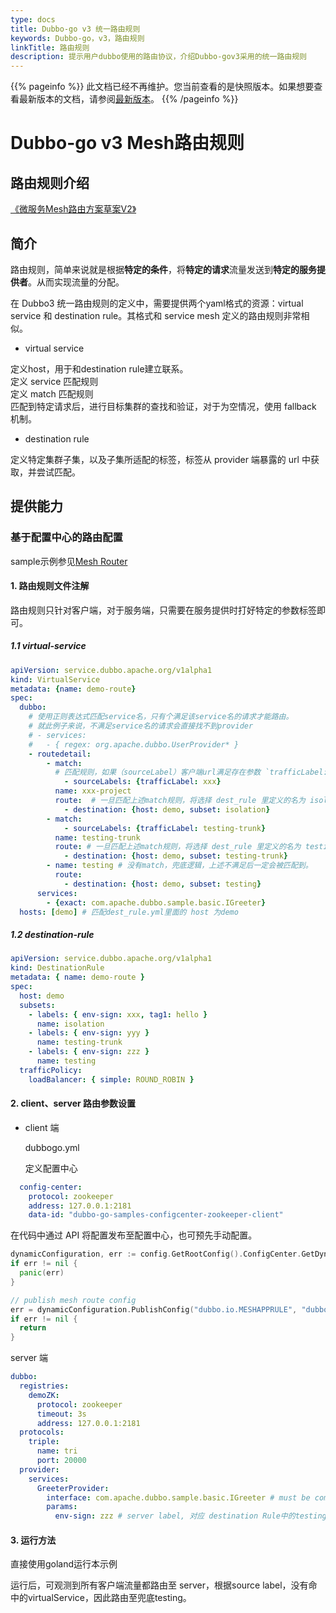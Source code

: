 ```yaml
---
type: docs
title: Dubbo-go v3 统一路由规则
keywords: Dubbo-go，v3，路由规则
linkTitle: 路由规则
description: 提示用户dubbo使用的路由协议，介绍Dubbo-gov3采用的统一路由规则
---
```


{{% pageinfo %}} 此文档已经不再维护。您当前查看的是快照版本。如果想要查看最新版本的文档，请参阅[最新版本](/zh-cn/docs3-v2/golang-sdk/samples/mesh_router/)。
{{% /pageinfo %}}

# Dubbo-go v3 Mesh路由规则

## 路由规则介绍
[《微服务Mesh路由方案草案V2》](https://www.yuque.com/docs/share/c132d5db-0dcb-487f-8833-7c7732964bd4?# )

## 简介

路由规则，简单来说就是根据**特定的条件**，将**特定的请求**流量发送到**特定的服务提供者**。从而实现流量的分配。

在 Dubbo3 统一路由规则的定义中，需要提供两个yaml格式的资源：virtual service 和 destination rule。其格式和 service mesh 定义的路由规则非常相似。
- virtual service

定义host，用于和destination rule建立联系。\
定义 service 匹配规则\
定义 match 匹配规则\
匹配到特定请求后，进行目标集群的查找和验证，对于为空情况，使用 fallback 机制。

- destination rule

定义特定集群子集，以及子集所适配的标签，标签从 provider 端暴露的 url 中获取，并尝试匹配。

## 提供能力
### 基于配置中心的路由配置

sample示例参见[Mesh Router](https://github.com/apache/dubbo-go-samples/tree/master/route/meshroute)

#### 1. 路由规则文件注解

路由规则只针对客户端，对于服务端，只需要在服务提供时打好特定的参数标签即可。

##### 1.1 virtual-service

```yaml
apiVersion: service.dubbo.apache.org/v1alpha1
kind: VirtualService
metadata: {name: demo-route}
spec:
  dubbo:
    # 使用正则表达式匹配service名，只有个满足该service名的请求才能路由。
    # 就此例子来说，不满足service名的请求会直接找不到provider
    # - services:
    #   - { regex: org.apache.dubbo.UserProvider* }
    - routedetail:
        - match: 
          # 匹配规则，如果（sourceLabel）客户端url满足存在参数 `trafficLabel: xxx` 的才能匹配成功
            - sourceLabels: {trafficLabel: xxx}
          name: xxx-project
          route:  # 一旦匹配上述match规则，将选择 dest_rule 里定义的名为 isolation 的子集
            - destination: {host: demo, subset: isolation}
        - match:
            - sourceLabels: {trafficLabel: testing-trunk}
          name: testing-trunk
          route: # 一旦匹配上述match规则，将选择 dest_rule 里定义的名为 testing-trunk 的子集
            - destination: {host: demo, subset: testing-trunk}
        - name: testing # 没有match，兜底逻辑，上述不满足后一定会被匹配到。
          route:
            - destination: {host: demo, subset: testing}
      services:
        - {exact: com.apache.dubbo.sample.basic.IGreeter}
  hosts: [demo] # 匹配dest_rule.yml里面的 host 为demo
```

##### 1.2 destination-rule

```yaml
apiVersion: service.dubbo.apache.org/v1alpha1
kind: DestinationRule
metadata: { name: demo-route }
spec:
  host: demo
  subsets:
    - labels: { env-sign: xxx, tag1: hello }
      name: isolation
    - labels: { env-sign: yyy }
      name: testing-trunk
    - labels: { env-sign: zzz }
      name: testing
  trafficPolicy:
    loadBalancer: { simple: ROUND_ROBIN }
```

#### 2. client、server 路由参数设置

- client 端
  
  dubbogo.yml
  
  定义配置中心

```yaml
  config-center:
    protocol: zookeeper
    address: 127.0.0.1:2181
    data-id: "dubbo-go-samples-configcenter-zookeeper-client"
```

在代码中通过 API 将配置发布至配置中心，也可预先手动配置。

```go
dynamicConfiguration, err := config.GetRootConfig().ConfigCenter.GetDynamicConfiguration()
if err != nil {
  panic(err)
}

// publish mesh route config
err = dynamicConfiguration.PublishConfig("dubbo.io.MESHAPPRULE", "dubbo", MeshRouteConf)
if err != nil {
  return
}
```



server 端

```yaml
dubbo:
  registries:
    demoZK:
      protocol: zookeeper
      timeout: 3s
      address: 127.0.0.1:2181
  protocols:
    triple:
      name: tri
      port: 20000
  provider:
    services:
      GreeterProvider:
        interface: com.apache.dubbo.sample.basic.IGreeter # must be compatible with grpc or dubbo-java
        params:
          env-sign: zzz # server label, 对应 destination Rule中的testing，即兜底逻辑
```

#### 3. 运行方法

直接使用goland运行本示例


运行后，可观测到所有客户端流量都路由至 server，根据source label，没有命中的virtualService，因此路由至兜底testing。
